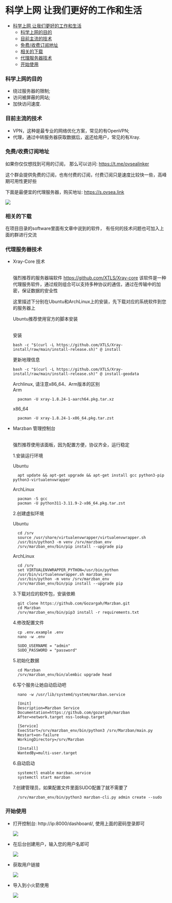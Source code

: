 # 科学上网 让我们更好的工作和生活

<!-- TOC -->
* [科学上网 让我们更好的工作和生活](#科学上网-让我们更好的工作和生活)
    * [科学上网的目的](#科学上网的目的)
    * [目前主流的技术](#目前主流的技术)
    * [免费/收费订阅地址](#免费收费订阅地址)
    * [相关的下载](#相关的下载)
    * [代理服务器技术](#代理服务器技术)
    * [开始使用](#开始使用)
<!-- TOC -->

### 科学上网的目的
- 绕过服务器的限制;
- 访问被屏蔽的网站;
- 加快访问速度.

### 目前主流的技术
- VPN，这种是最专业的网络优化方案，常见的有OpenVPN;
- 代理，通过中转服务器获取数据后，返还给用户，常见的有Xray.

### 免费/收费订阅地址
如果你仅仅想找到可用的订阅， 那么可以访问: https://t.me/ovsealinker

这个群会提供免费的订阅，也有付费的订阅，付费订阅只是速度比较快一些，高峰期可用性更好些

下面是最便宜的代理服务器，购买地址: https://s.ovsea.link

![](images/cheap.jpg)

### 相关的下载
在项目目录的software里面有文章中说到的软件， 有任何的技术问题也可加入上面的群进行交流

### 代理服务器技术
- Xray-Core 技术

  <br/>强烈推荐的服务器端软件
  https://github.com/XTLS/Xray-core
  该软件是一种代理服务软件，通过规则组合可以支持多种协议的通信，通过在传输中的加密，保证数据的安全性

  这里描述下分别在Ubuntu和ArchLinux上的安装，先下载对应的系统软件到您的服务器上
  <p>Ubuntu推荐使用官方的脚本安装

  <br>安装

      bash -c "$(curl -L https://github.com/XTLS/Xray-install/raw/main/install-release.sh)" @ install

  更新地理信息
    
      bash -c "$(curl -L https://github.com/XTLS/Xray-install/raw/main/install-release.sh)" @ install-geodata

  <p>Archlinux, 请注意x86_64、Arm版本的区别
  <br>Arm
  
        pacman -U xray-1.8.24-1-aarch64.pkg.tar.xz
  
  x86_64

        pacman -U xray-1.8.24-1-x86_64.pkg.tar.zst    

- Marzban 管理控制台

    <br/>强烈推荐使用该面板，因为配置方便，协议齐全，运行稳定

    1.安装运行环境
    
    Ubuntu

        apt update && apt-get upgrade && apt-get install gcc python3-pip python3-virtualenvwrapper

    ArchLinux

        pacman -S gcc
        pacman -U python311-3.11.9-2-x86_64.pkg.tar.zst

    2.创建虚拟环境

    Ubuntu

        cd /srv
        source /usr/share/virtualenvwrapper/virtualenvwrapper.sh
        /usr/bin/python3 -m venv /srv/marzban_env
        /srv/marzban_env/bin/pip install --upgrade pip

    ArchLinux

        cd /srv
        set VIRTUALENVWRAPPER_PYTHON=/usr/bin/python
        /usr/bin/virtualenvwrapper.sh marzban_env
        /usr/bin/python -m venv /srv/marzban_env
        /srv/marzban_env/bin/pip install --upgrade pip
  
    3.下载对应的软件包，安装依赖

        git clone https://github.com/Gozargah/Marzban.git
        cd Marzban
        /srv/marzban_env/bin/pip3 install -r requirements.txt
  
    4.修改配置文件
        
        cp .env.example .env
        nano -w .env
  
        SUDO_USERNAME = "admin"
        SUDO_PASSWORD = "password"
  
    5.初始化数据
  
        cd Marzban
        /srv/marzban_env/bin/alembic upgrade head
  
    6.写个服务让她自动启动吧
  
        nano -w /usr/lib/systemd/system/marzban.service

        [Unit]
        Description=Marzban Service
        Documentation=https://github.com/gozargah/marzban
        After=network.target nss-lookup.target
        
        [Service]
        ExecStart=/srv/marzban_env/bin/python3 /srv/Marzban/main.py
        Restart=on-failure
        WorkingDirectory=/srv/Marzban
        
        [Install]
        WantedBy=multi-user.target

    6.自动启动

        systemctl enable marzban.service
        systemctl start marzban

    7.创建管理员，如果配置文件里面SUDO配置了就不需要了
  
        /srv/marzban_env/bin/python3 marzban-cli.py admin create --sudo

### 开始使用

- 打开控制台: http://ip:8000/dashboard/, 使用上面的密码登录即可

    ![](images/login.jpg)

- 在后台创建用户，输入您的用户名即可

    ![](images/create.png)

- 获取用户链接

    ![](images/getlink.png)

- 导入到小火箭使用

    ![](images/sub.png)
